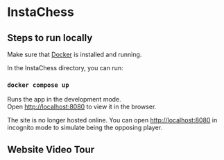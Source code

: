 # InstaChess

## Steps to run locally

Make sure that [Docker](https://www.docker.com/products/docker-desktop/) is installed and running.

In the InstaChess directory, you can run:

### `docker compose up`

Runs the app in the development mode.<br />
Open [http://localhost:8080](http://localhost:8080) to view it in the browser.

The site is no longer hosted online.
You can open [http://localhost:8080](http://localhost:8080) in incognito mode to simulate being the opposing player.

## Website Video Tour

